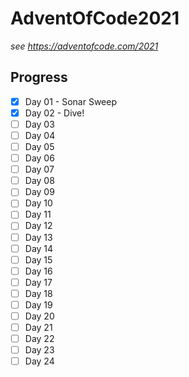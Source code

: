 # AdventOfCode2021

_see https://adventofcode.com/2021_

## Progress

-   [x] Day 01 - Sonar Sweep
-   [x] Day 02 - Dive!
-   [ ] Day 03
-   [ ] Day 04
-   [ ] Day 05
-   [ ] Day 06
-   [ ] Day 07
-   [ ] Day 08
-   [ ] Day 09
-   [ ] Day 10
-   [ ] Day 11
-   [ ] Day 12
-   [ ] Day 13
-   [ ] Day 14
-   [ ] Day 15
-   [ ] Day 16
-   [ ] Day 17
-   [ ] Day 18
-   [ ] Day 19
-   [ ] Day 20
-   [ ] Day 21
-   [ ] Day 22
-   [ ] Day 23
-   [ ] Day 24

